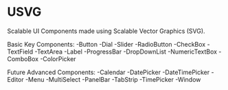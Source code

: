 USVG
====


Scalable UI Components made using Scalable Vector Graphics (SVG). 


Basic Key Components:
	-Button
	-Dial
	-Slider
	-RadioButton 
	-CheckBox
	-TextField 
	-TextArea 
	-Label
	-ProgressBar
	-DropDownList
 	-NumericTextBox
	-ComboBox
	-ColorPicker

Future Advanced Components:
    	-Calendar
  	-DatePicker
	-DateTimePicker
   	-Editor
    	-Menu
    	-MultiSelect
	-PanelBar
    	-TabStrip
    	-TimePicker
    	-Window
